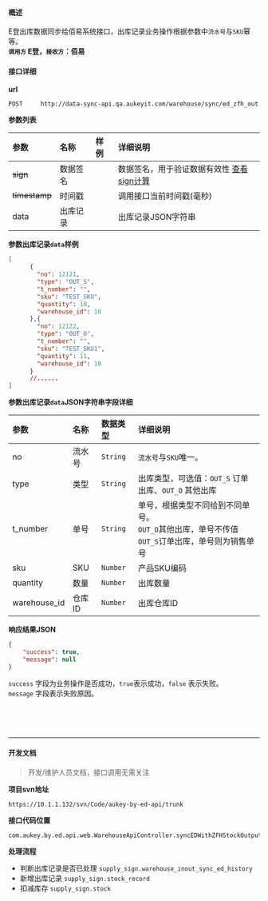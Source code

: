 #### 概述
E登出库数据同步给佰易系统接口，出库记录业务操作根据参数中`流水号`与`SKU`幂等。<br />
__`调用方` E登，`接收方`：佰易__

#### 接口详细

__url__

```text
POST     http://data-sync-api.qa.aukeyit.com/warehouse/sync/ed_zfh_out
```

__参数列表__

| 参数           | 名称     | 样例  | 详细说明                                                                |
|:--------------|:--------|:-----|:-----------------------------------------------------------------------|
| ~~sign~~      | 数据签名 |      | 数据签名，用于验证数据有效性 [查看sign计算](/modules/data-init/sign_build) |
| ~~timestamp~~ | 时间戳   |      | 调用接口当前时间戳(毫秒)                                                 |
| data          | 出库记录 |      | 出库记录JSON字符串                                                      |

__参数出库记录`data`样例__

```json
[
      {
        "no": 12121,
        "type": "OUT_S",
        "t_number": "",
        "sku": "TEST_SKU",
        "quantity": 10,
        "warehouse_id": 10
      },{
        "no": 12122,
        "type": "OUT_O",
        "t_number": "",
        "sku": "TEST_SKU1",
        "quantity": 11,
        "warehouse_id": 10
      }
      //......
]
```

__参数出库记录`data`JSON字符串字段详细__

| 参数          | 名称    | 数据类型   | 详细说明                                                                                |
|:-------------|:-------|:----------|:---------------------------------------------------------------------------------------|
| no           | 流水号  | `String`  | `流水号`与`SKU`唯一。                                                                   |
| type         | 类型    | `String`  | 出库类型，可选值：`OUT_S` 订单出库、`OUT_O` 其他出库                                       |
| t_number     | 单号    | `String`  | 单号，根据类型不同给到不同单号。<br />`OUT_O`其他出库，单号不传值<br />`OUT_S`订单出库，单号则为销售单号  |
| sku          | SKU    | `Number`  | 产品SKU编码                                                                             |
| quantity     | 数量    | `Number`  | 出库数量                                                                                |
| warehouse_id | 仓库ID  | `Number`  | 出库仓库ID                                                                              |

__响应结果JSON__

```json
{
    "success": true,
    "message": null
}
```
`success` 字段为业务操作是否成功，`true`表示成功，`false` 表示失败。 <br />
`message` 字段表示失败原因。


<br /><br /><br />

---

#### 开发文档
> 开发/维护人员文档，接口调用无需关注

__项目svn地址__
```text
https://10.1.1.132/svn/Code/aukey-by-ed-api/trunk
```

__接口代码位置__
```text
com.aukey.by.ed.api.web.WarehouseApiController.syncEDWithZFHStockOutput(request)
```

__处理流程__

- 判断出库记录是否已处理 `supply_sign.warehouse_inout_sync_ed_history`
- 新增出库记录 `supply_sign.stock_record`
- 扣减库存 `supply_sign.stock`
